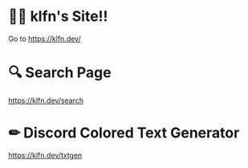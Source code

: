 # 🙋‍♂️ klfn's Site!!
Go to https://klfn.dev/

# 🔍 Search Page
https://klfn.dev/search

# ✏ Discord Colored Text Generator
https://klfn.dev/txtgen
